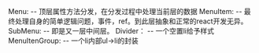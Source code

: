 Menu:
-- 顶层属性方法分发，在分发过程中处理当前层的数据
MenuItem:
-- 最终处理自身的简单逻辑问题，事件，ref。到此层抽象和正常的react开发无异。
SubMenu:
-- 即是又一层中间层。
Divider：
-- 一个空置li给予样式
MenuItenGroup:
-- 一个li内部ul->li的封装